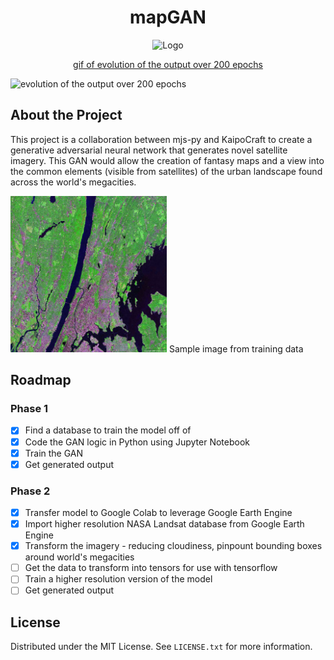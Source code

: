 <!-- mapGAN README -->
<div align="center">
  <h1>mapGAN</h1>
  <img src="https://neillshikada.com/library/generatedImagery.gif" alt="Logo" width="250" height="250">

  <a href="https://neillshikada.com/library/generatedImagery.gif" align="center">gif of evolution of the output over 200 epochs</a>
</div>

![evolution of the output over 200 epochs](https://neillshikada.com/library/generatedImagery.gif)

## About the Project

This project is a collaboration between mjs-py and KaipoCraft to create a generative adversarial neural network that generates novel satellite imagery. This GAN would allow the creation of fantasy maps and a view into the common elements (visible from satellites) of the urban landscape found across the world's megacities.

<div align="left">
    <img src="./data/yonkers-satellite-image.jpg" alt="Logo" width="250" height="250">
    Sample image from training data
</div>

## Roadmap
### Phase 1
- [x] Find a database to train the model off of
- [x] Code the GAN logic in Python using Jupyter Notebook
- [x] Train the GAN
- [x] Get generated output
### Phase 2
- [x] Transfer model to Google Colab to leverage Google Earth Engine
- [x] Import higher resolution NASA Landsat database from Google Earth Engine
- [x] Transform the imagery - reducing cloudiness, pinpount bounding boxes around world's megacities
- [ ] Get the data to transform into tensors for use with tensorflow
- [ ] Train a higher resolution version of the model
- [ ] Get generated output

## License
Distributed under the MIT License. See `LICENSE.txt` for more information.